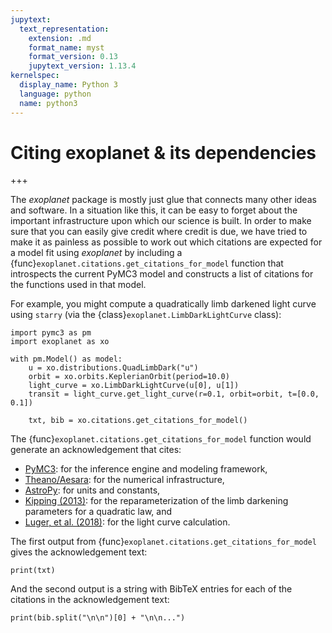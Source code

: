 ```yaml
---
jupytext:
  text_representation:
    extension: .md
    format_name: myst
    format_version: 0.13
    jupytext_version: 1.13.4
kernelspec:
  display_name: Python 3
  language: python
  name: python3
---
```


# Citing exoplanet & its dependencies

+++

The _exoplanet_ package is mostly just glue that connects many other ideas and software.
In a situation like this, it can be easy to forget about the important infrastructure upon which our science is built.
In order to make sure that you can easily give credit where credit is due, we have tried to make it as painless as possible to work out which citations are expected for a model fit using _exoplanet_ by including a {func}`exoplanet.citations.get_citations_for_model` function that introspects the current PyMC3 model and constructs a list of citations for the functions used in that model.

For example, you might compute a quadratically limb darkened light curve using `starry` (via the {class}`exoplanet.LimbDarkLightCurve` class):

```{code-cell}
import pymc3 as pm
import exoplanet as xo

with pm.Model() as model:
    u = xo.distributions.QuadLimbDark("u")
    orbit = xo.orbits.KeplerianOrbit(period=10.0)
    light_curve = xo.LimbDarkLightCurve(u[0], u[1])
    transit = light_curve.get_light_curve(r=0.1, orbit=orbit, t=[0.0, 0.1])

    txt, bib = xo.citations.get_citations_for_model()
```

The {func}`exoplanet.citations.get_citations_for_model` function would generate an acknowledgement that cites:

- [PyMC3](https://docs.pymc.io/#citing-pymc3): for the inference engine and modeling framework,
- [Theano/Aesara](https://aesara.readthedocs.io/en/latest/citation.html): for the numerical infrastructure,
- [AstroPy](http://www.astropy.org/acknowledging.html): for units and constants,
- [Kipping (2013)](https://arxiv.org/abs/1308.0009): for the reparameterization of the limb darkening parameters for a quadratic law, and
- [Luger, et al. (2018)](https://arxiv.org/abs/1810.06559): for the light curve calculation.

The first output from {func}`exoplanet.citations.get_citations_for_model` gives the acknowledgement text:

```{code-cell}
print(txt)
```

And the second output is a string with BibTeX entries for each of the citations in the acknowledgement text:

```{code-cell}
print(bib.split("\n\n")[0] + "\n\n...")
```

```{code-cell}

```
